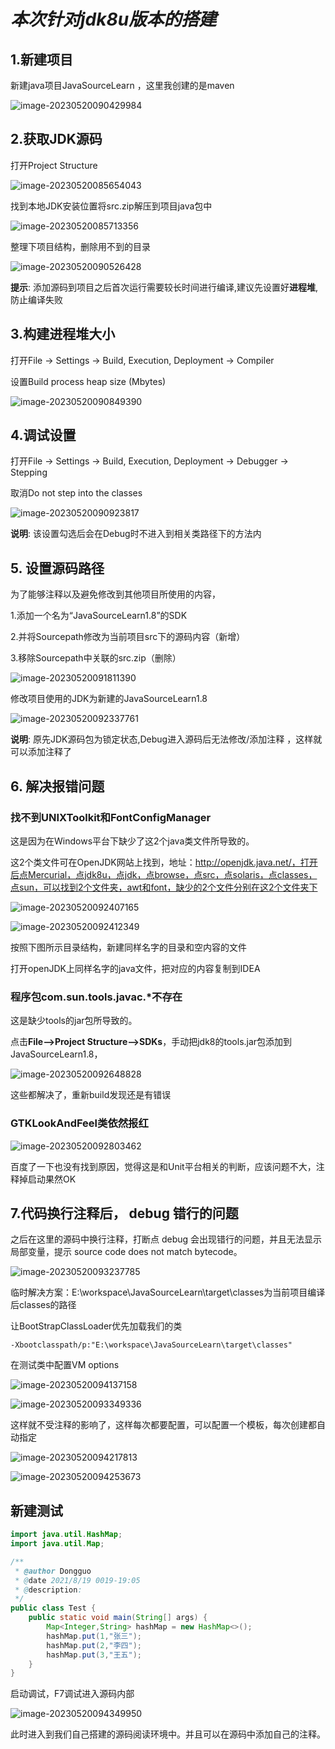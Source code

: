 # *本次针对jdk8u版本的搭建*

## **1.新建项目**

新建java项目JavaSourceLearn  ，这里我创建的是maven  

![image-20230520090429984](F:\note\image\image-20230520090429984.png)

## **2.获取JDK源码**

打开Project Structure

![image-20230520085654043](F:\note\image\image-20230520085654043.png)

找到本地JDK安装位置将src.zip解压到项目java包中

![image-20230520085713356](F:\note\image\image-20230520085713356.png)

整理下项目结构，删除用不到的目录

![image-20230520090526428](F:\note\image\image-20230520090526428.png)

**提示**: 添加源码到项目之后首次运行需要较长时间进行编译,建议先设置好**进程堆**,防止编译失败

## **3.构建进程堆大小**

打开File -> Settings -> Build, Execution, Deployment -> Compiler

设置Build process heap size (Mbytes)

![image-20230520090849390](F:\note\image\image-20230520090849390.png)

## **4.调试设置**

打开File -> Settings -> Build, Execution, Deployment -> Debugger -> Stepping

取消Do not step into the classes

![image-20230520090923817](F:\note\image\image-20230520090923817.png)

**说明**: 该设置勾选后会在Debug时不进入到相关类路径下的方法内

## **5. 设置源码路径**

为了能够注释以及避免修改到其他项目所使用的内容，

1.添加一个名为“JavaSourceLearn1.8”的SDK

2.并将Sourcepath修改为当前项目src下的源码内容（新增）

3.移除Sourcepath中关联的src.zip（删除）

![image-20230520091811390](F:\note\image\image-20230520091811390.png)

修改项目使用的JDK为新建的JavaSourceLearn1.8

![image-20230520092337761](F:\note\image\image-20230520092337761.png)

**说明**: 原先JDK源码包为锁定状态,Debug进入源码后无法修改/添加注释 ，这样就可以添加注释了

## **6. 解决报错问题**

###  找不到UNIXToolkit和FontConfigManager

这是因为在Windows平台下缺少了这2个java类文件所导致的。

这2个类文件可在OpenJDK网站上找到，地址：http://openjdk.java.net/，打开后点Mercurial，点jdk8u，点jdk，点browse，点src，点solaris，点classes，点sun，可以找到2个文件夹，awt和font，缺少的2个文件分别在这2个文件夹下



![image-20230520092407165](F:\note\image\image-20230520092407165.png)

![image-20230520092412349](F:\note\image\image-20230520092412349.png)

按照下图所示目录结构，新建同样名字的目录和空内容的文件

打开openJDK上同样名字的java文件，把对应的内容复制到IDEA

### 程序包com.sun.tools.javac.*不存在

这是缺少tools的jar包所导致的。

点击**File–>Project Structure–>SDKs**，手动把jdk8的tools.jar包添加到JavaSourceLearn1.8，

![image-20230520092648828](F:\note\image\image-20230520092648828.png)

这些都解决了，重新build发现还是有错误

### GTKLookAndFeel类依然报红

![image-20230520092803462](F:\note\image\image-20230520092803462.png)

百度了一下也没有找到原因，觉得这是和Unit平台相关的判断，应该问题不大，注释掉启动果然OK



## **7.代码换行注释后， debug 错行的问题**

之后在这里的源码中换行注释，打断点 debug 会出现错行的问题，并且无法显示局部变量，提示 source code does not match bytecode。

![image-20230520093237785](F:\note\image\image-20230520093237785.png)

临时解决方案：E:\workspace\JavaSourceLearn\target\classes为当前项目编译后classes的路径

让BootStrapClassLoader优先加载我们的类

```
-Xbootclasspath/p:"E:\workspace\JavaSourceLearn\target\classes"
```

在测试类中配置VM options

![image-20230520094137158](F:\note\image\image-20230520094137158.png)

![image-20230520093349336](F:\note\image\image-20230520093349336.png)

这样就不受注释的影响了，这样每次都要配置，可以配置一个模板，每次创建都自动指定



![image-20230520094217813](F:\note\image\image-20230520094217813.png)

![image-20230520094253673](F:\note\image\image-20230520094253673.png)

## **新建测试**

```java
import java.util.HashMap;
import java.util.Map;

/**
 * @author Dongguo
 * @date 2021/8/19 0019-19:05
 * @description:
 */
public class Test {
    public static void main(String[] args) {
        Map<Integer,String> hashMap = new HashMap<>();
        hashMap.put(1,"张三");
        hashMap.put(2,"李四");
        hashMap.put(3,"王五");
    }
}
```

启动调试，F7调试进入源码内部

![image-20230520094349950](F:\note\image\image-20230520094349950.png)

此时进入到我们自己搭建的源码阅读环境中。并且可以在源码中添加自己的注释。
